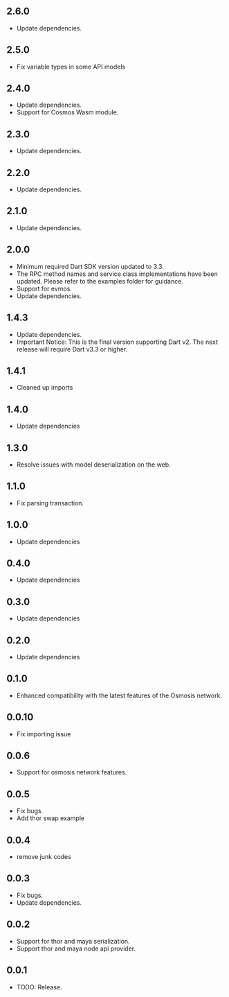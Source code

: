 ## 2.6.0

- Update dependencies.

## 2.5.0

- Fix variable types in some API models

## 2.4.0

- Update dependencies.
- Support for Cosmos Wasm module.

## 2.3.0

- Update dependencies.

## 2.2.0

- Update dependencies.

## 2.1.0

- Update dependencies.

## 2.0.0

- Minimum required Dart SDK version updated to 3.3.
- The RPC method names and service class implementations have been updated. Please refer to the examples folder for guidance.
- Support for evmos.
- Update dependencies.

## 1.4.3

- Update dependencies.
- Important Notice: This is the final version supporting Dart v2. The next release will require Dart v3.3 or higher.

## 1.4.1

* Cleaned up imports

## 1.4.0

* Update dependencies

## 1.3.0

* Resolve issues with model deserialization on the web.

## 1.1.0

* Fix parsing transaction.

## 1.0.0

* Update dependencies

## 0.4.0

* Update dependencies

## 0.3.0

* Update dependencies

## 0.2.0

* Update dependencies

## 0.1.0

* Enhanced compatibility with the latest features of the Osmosis network.

## 0.0.10

* Fix importing issue

## 0.0.6

* Support for osmosis network features.

## 0.0.5

* Fix bugs.
* Add thor swap example

## 0.0.4

* remove junk codes

## 0.0.3

* Fix bugs.
* Update dependencies.

## 0.0.2

* Support for thor and maya serialization.
* Support thor and maya node api provider.

## 0.0.1

* TODO: Release.
